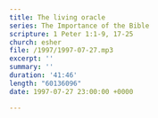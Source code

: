 ```yaml
---
title: The living oracle
series: The Importance of the Bible
scripture: 1 Peter 1:1-9, 17-25
church: esher
file: /1997/1997-07-27.mp3
excerpt: ''
summary: ''
duration: '41:46'
length: "60136096"
date: 1997-07-27 23:00:00 +0000

---
```

